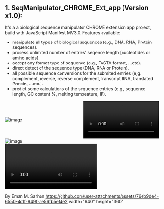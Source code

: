 ## 1. SeqManipulator_CHROME_Ext_app (Version x1.0):
It's a a biological sequence manipulator CHROME extension app project, build with JavaScript Manifest MV3.0.
Features available:
* manipulate all types of biological sequences (e.g., DNA, RNA, Protein sequences).
* process unlimited number of entries' seqence length [nucleotides or amino acids].
* accept any format type of sequence (e.g., FASTA format, ...etc).
* direct detect of the sequence type (DNA, RNA or Protein).
* all possible sequence conversions for the submited entries (e,g. complement, reverse, reverse complement, transcript RNA, translated Protein, ...etc.).
* predict some calculations of the sequence entries (e.g., sequence length, GC content %, melting tempeature, IP).

<div style="display: flex; align-items: center; justify-content: space-between;">
  <img alt="image" src="https://github.com/user-attachments/assets/51de3e54-0ce9-4ff7-bbe5-b31c8e83a68d" style="max-width: 49%; height: auto;" />
  <video controls src="https://github.com/user-attachments/assets/76eb9de4-6550-4c1f-949f-ae56fb5ef4e2" style="max-width: 49%; height: auto;"></video>
</div>



<div class='row'>
  <div class='col-6'>
      <img alt="image" src="https://github.com/user-attachments/assets/51de3e54-0ce9-4ff7-bbe5-b31c8e83a68d" /> 
  </div>

  <div class='col-6'>
      <video controls src="https://github.com/user-attachments/assets/76eb9de4-6550-4c1f-949f-ae56fb5ef4e2"/>
  </div>
</div>




By Eman M. Sarhan
https://github.com/user-attachments/assets/76eb9de4-6550-4c1f-949f-ae56fb5ef4e2
width="640" height="360" 

